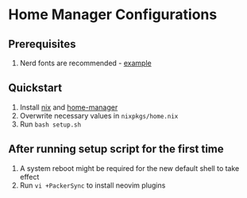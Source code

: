 # Home Manager Configurations

## Prerequisites

1. Nerd fonts are recommended - [example](https://github.com/romkatv/powerlevel10k#Fonts)

## Quickstart

1. Install [nix](https://github.com/NixOS/nix#installation) and [home-manager](https://nix-community.github.io/home-manager/index.html#sec-install-standalone)
2. Overwrite necessary values in `nixpkgs/home.nix`
3. Run `bash setup.sh`

## After running setup script for the first time

1. A system reboot might be required for the new default shell to take effect
2. Run `vi +PackerSync` to install neovim plugins
